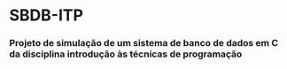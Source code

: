 # SBDB-ITP
<h3>Projeto de simulação de um sistema de banco de dados em C da disciplina introdução às técnicas de programação</h3>


